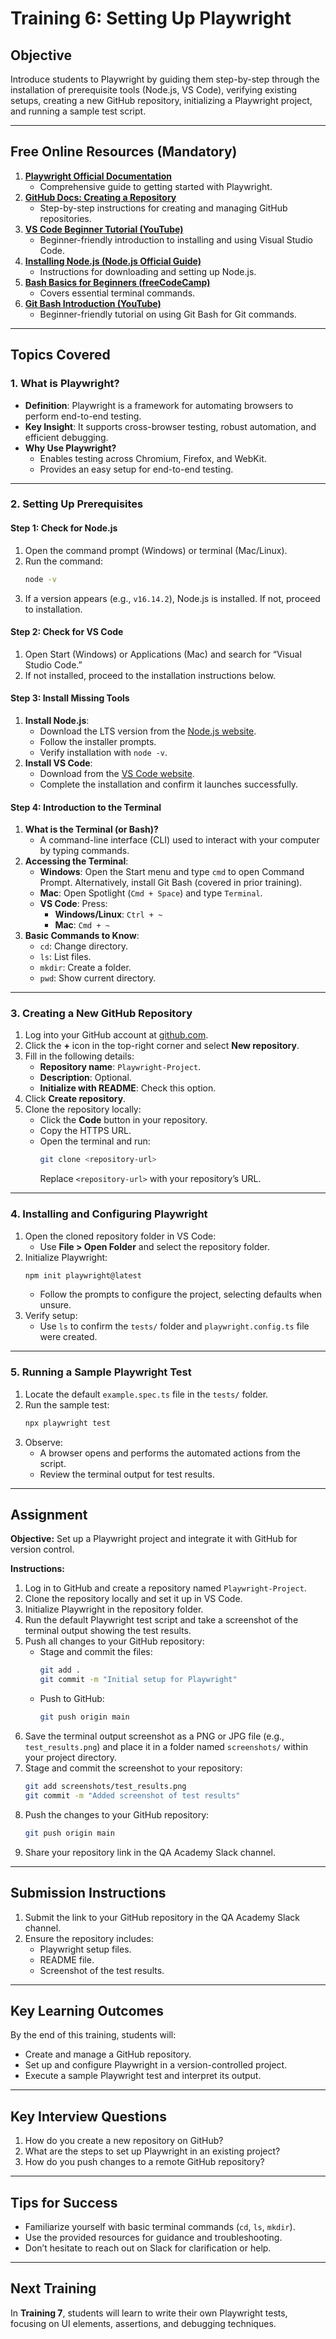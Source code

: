 # **Training 6: Setting Up Playwright**

## **Objective**
Introduce students to Playwright by guiding them step-by-step through the installation of prerequisite tools (Node.js, VS Code), verifying existing setups, creating a new GitHub repository, initializing a Playwright project, and running a sample test script.

---

## **Free Online Resources** (Mandatory)
1. **[Playwright Official Documentation](https://playwright.dev/)**  
   - Comprehensive guide to getting started with Playwright.
2. **[GitHub Docs: Creating a Repository](https://docs.github.com/en/get-started/quickstart/create-a-repo)**  
   - Step-by-step instructions for creating and managing GitHub repositories.
3. **[VS Code Beginner Tutorial (YouTube)](https://www.youtube.com/watch?v=WPqXP_kLzpo)**  
   - Beginner-friendly introduction to installing and using Visual Studio Code.
4. **[Installing Node.js (Node.js Official Guide)](https://nodejs.org/en/)**  
   - Instructions for downloading and setting up Node.js.
5. **[Bash Basics for Beginners (freeCodeCamp)](https://www.freecodecamp.org/news/bash-scripting-tutorial-linux-shell-script-and-command-line-for-beginners/)**  
   - Covers essential terminal commands.
6. **[Git Bash Introduction (YouTube)](https://www.youtube.com/watch?v=iGutIN5t9Mo)**  
   - Beginner-friendly tutorial on using Git Bash for Git commands.

---

## **Topics Covered**

### **1. What is Playwright?**
- **Definition**: Playwright is a framework for automating browsers to perform end-to-end testing.
- **Key Insight**: It supports cross-browser testing, robust automation, and efficient debugging.
- **Why Use Playwright?**  
  - Enables testing across Chromium, Firefox, and WebKit.
  - Provides an easy setup for end-to-end testing.

---

### **2. Setting Up Prerequisites**

#### **Step 1: Check for Node.js**
1. Open the command prompt (Windows) or terminal (Mac/Linux).
2. Run the command:
   ```bash
   node -v
   ```
3. If a version appears (e.g., `v16.14.2`), Node.js is installed. If not, proceed to installation.

#### **Step 2: Check for VS Code**
1. Open Start (Windows) or Applications (Mac) and search for “Visual Studio Code.”
2. If not installed, proceed to the installation instructions below.

#### **Step 3: Install Missing Tools**
1. **Install Node.js**:
   - Download the LTS version from the [Node.js website](https://nodejs.org/en/).
   - Follow the installer prompts.
   - Verify installation with `node -v`.
2. **Install VS Code**:
   - Download from the [VS Code website](https://code.visualstudio.com/).
   - Complete the installation and confirm it launches successfully.

#### **Step 4: Introduction to the Terminal**
1. **What is the Terminal (or Bash)?**
   - A command-line interface (CLI) used to interact with your computer by typing commands.
2. **Accessing the Terminal**:
   - **Windows**: Open the Start menu and type `cmd` to open Command Prompt. Alternatively, install Git Bash (covered in prior training).
   - **Mac**: Open Spotlight (`Cmd + Space`) and type `Terminal`.
   - **VS Code**: Press:
     - **Windows/Linux**: `Ctrl + ~`
     - **Mac**: `Cmd + ~`
3. **Basic Commands to Know**:
   - `cd`: Change directory.
   - `ls`: List files.
   - `mkdir`: Create a folder.
   - `pwd`: Show current directory.

---

### **3. Creating a New GitHub Repository**
1. Log into your GitHub account at [github.com](https://github.com).
2. Click the **+** icon in the top-right corner and select **New repository**.
3. Fill in the following details:
   - **Repository name**: `Playwright-Project`.
   - **Description**: Optional.
   - **Initialize with README**: Check this option.
4. Click **Create repository**.
5. Clone the repository locally:
   - Click the **Code** button in your repository.
   - Copy the HTTPS URL.
   - Open the terminal and run:
     ```bash
     git clone <repository-url>
     ```
     Replace `<repository-url>` with your repository’s URL.

---

### **4. Installing and Configuring Playwright**
1. Open the cloned repository folder in VS Code:
   - Use **File > Open Folder** and select the repository folder.
2. Initialize Playwright:
   ```bash
   npm init playwright@latest
   ```
   - Follow the prompts to configure the project, selecting defaults when unsure.
3. Verify setup:
   - Use `ls` to confirm the `tests/` folder and `playwright.config.ts` file were created.

---

### **5. Running a Sample Playwright Test**
1. Locate the default `example.spec.ts` file in the `tests/` folder.
2. Run the sample test:
   ```bash
   npx playwright test
   ```
3. Observe:
   - A browser opens and performs the automated actions from the script.
   - Review the terminal output for test results.

---

## **Assignment**

**Objective:**
Set up a Playwright project and integrate it with GitHub for version control.

**Instructions:**
1. Log in to GitHub and create a repository named `Playwright-Project`.
2. Clone the repository locally and set it up in VS Code.
3. Initialize Playwright in the repository folder.
4. Run the default Playwright test script and take a screenshot of the terminal output showing the test results.
5. Push all changes to your GitHub repository:
   - Stage and commit the files:
     ```bash
     git add .
     git commit -m "Initial setup for Playwright"
     ```
   - Push to GitHub:
     ```bash
     git push origin main
     ```
6. Save the terminal output screenshot as a PNG or JPG file (e.g., `test_results.png`) and place it in a folder named `screenshots/` within your project directory.
7. Stage and commit the screenshot to your repository:
   ```bash
   git add screenshots/test_results.png
   git commit -m "Added screenshot of test results"
   ```
8. Push the changes to your GitHub repository:
   ```bash
   git push origin main
   ```
9. Share your repository link in the QA Academy Slack channel.

---

## **Submission Instructions**
1. Submit the link to your GitHub repository in the QA Academy Slack channel.
2. Ensure the repository includes:
   - Playwright setup files.
   - README file.
   - Screenshot of the test results.

---

## **Key Learning Outcomes**
By the end of this training, students will:
- Create and manage a GitHub repository.
- Set up and configure Playwright in a version-controlled project.
- Execute a sample Playwright test and interpret its output.

---

## **Key Interview Questions**
1. How do you create a new repository on GitHub?
2. What are the steps to set up Playwright in an existing project?
3. How do you push changes to a remote GitHub repository?

---

## **Tips for Success**
- Familiarize yourself with basic terminal commands (`cd`, `ls`, `mkdir`).
- Use the provided resources for guidance and troubleshooting.
- Don’t hesitate to reach out on Slack for clarification or help.

---

## **Next Training**
In **Training 7**, students will learn to write their own Playwright tests, focusing on UI elements, assertions, and debugging techniques.

